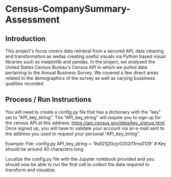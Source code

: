 # Census-CompanySummary-Assessment
## Introduction
This project's focus covers data retrieval from a secured API, data cleaning and transformation as wellas creating useful visuals via Python based visual libraries such as matplotlib and pandas.
In the project, we analysed the United States Census Bureau's Census API in which we pulled data pertaining to the Annual Business Survey. We covered a few direct areas related to the demographics of the survey as well as varying bussiness qualities recorded.

## Process / Run Instructions
You will need to create a config.py file that has a dictionary with the "key" set to "API_key_string". The "API_key_string" will require you to sign up for the census API at this address: https://api.census.gov/data/key_signup.html. Once signed up, you will have to validate your account via an e-mail sent to the address you used to request your personal "API_key_string".

Example:
  File: config.py
    API_key_string = '9s821j20cjc0202l11ms0129'  # Key should be around 40 characters long
    
Localize the config.py file with the Jupyter notebook provided and you should now be able to run the first cell to collect the data required to transform and visualize.

